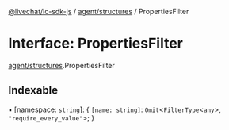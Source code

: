 [@livechat/lc-sdk-js](../README.md) / [agent/structures](../modules/agent_structures.md) / PropertiesFilter

# Interface: PropertiesFilter

[agent/structures](../modules/agent_structures.md).PropertiesFilter

## Indexable

▪ [namespace: `string`]: { `[name: string]`: `Omit`<`FilterType`<`any`\>, ``"require_every_value"``\>;  }
